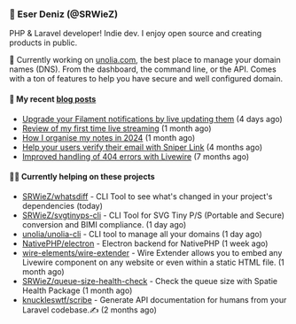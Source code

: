 
### 👋 Eser Deniz (@SRWieZ)

PHP & Laravel developer! Indie dev. I enjoy open source and creating products in public.

🚀 Currently working on [unolia.com](https://unolia.com), the best place to manage your domain names (DNS). From the dashboard, the command line, or the API. Comes with a ton of features to help you have secure and well configured domain.

#### 📝 My recent [blog posts](https://srwiez.com)

- [Upgrade your Filament notifications by live updating them](https://srwiez.com/posts/upgrade-your-filament-notifications-by-live-updating-them) (4 days ago)
- [Review of my first time live streaming](https://srwiez.com/posts/review-of-my-first-time-live-streaming) (1 month ago)
- [How I organise my notes in 2024](https://srwiez.com/posts/how-i-organise-my-notes-in-2024) (1 month ago)
- [Help your users verify their email with Sniper Link](https://srwiez.com/posts/help-your-users-verify-their-email-with-sniper-link) (4 months ago)
- [Improved handling of 404 errors with Livewire](https://srwiez.com/posts/improved-handling-of-404-errors-with-livewire) (7 months ago)

#### 👨‍🔧 Currently helping on these projects

- [SRWieZ/whatsdiff](https://github.com/SRWieZ/whatsdiff) - CLI Tool to see what&#39;s changed in your project&#39;s dependencies (today)
- [SRWieZ/svgtinyps-cli](https://github.com/SRWieZ/svgtinyps-cli) - CLI Tool for SVG Tiny P/S (Portable and Secure) conversion and BIMI compliance. (1 day ago)
- [unolia/unolia-cli](https://github.com/unolia/unolia-cli) - CLI tool to manage all your domains (1 day ago)
- [NativePHP/electron](https://github.com/NativePHP/electron) - Electron backend for NativePHP (1 week ago)
- [wire-elements/wire-extender](https://github.com/wire-elements/wire-extender) - Wire Extender allows you to embed any Livewire component on any website or even within a static HTML file. (1 month ago)
- [SRWieZ/queue-size-health-check](https://github.com/SRWieZ/queue-size-health-check) - Check the queue size with Spatie Health Package (1 month ago)
- [knuckleswtf/scribe](https://github.com/knuckleswtf/scribe) - Generate API documentation for humans from your Laravel codebase.✍ (2 months ago)